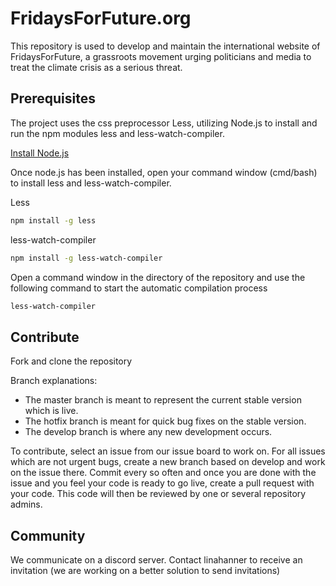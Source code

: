 # FridaysForFuture.org
This repository is used to develop and maintain the international website of FridaysForFuture, a grassroots movement urging politicians and media to treat the climate crisis as a serious threat.

## Prerequisites
The project uses the css preprocessor Less, utilizing Node.js to install and run the npm modules less and less-watch-compiler.

[Install Node.js](https://nodejs.org/en/)

Once node.js has been installed, open your command window (cmd/bash) to install less and less-watch-compiler.

Less
```bash
npm install -g less
```
less-watch-compiler
```bash
npm install -g less-watch-compiler
```

Open a command window in the directory of the repository and use the following command to start the automatic compilation process
```bash
less-watch-compiler
```

## Contribute
Fork and clone the repository

Branch explanations:
- The master branch is meant to represent the current stable version which is live.
- The hotfix branch is meant for quick bug fixes on the stable version.
- The develop branch is where any new development occurs.

To contribute, select an issue from our issue board to work on. For all issues which are not urgent bugs, create a new branch based on develop and work on the issue there. Commit every so often and once you are done with the issue and you feel your code is ready to go live, create a pull request with your code. This code will then be reviewed by one or several repository admins.

## Community
We communicate on a discord server. Contact linahanner to receive an invitation (we are working on a better solution to send invitations)
